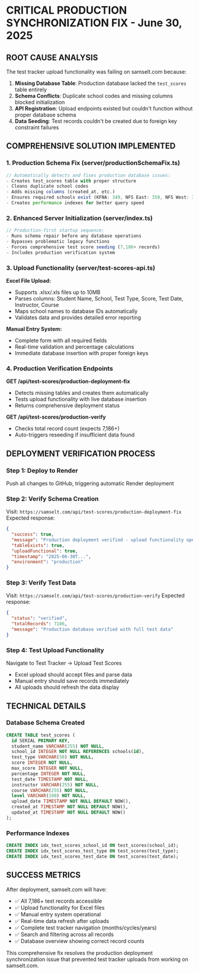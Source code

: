 # CRITICAL PRODUCTION SYNCHRONIZATION FIX - June 30, 2025

## ROOT CAUSE ANALYSIS

The test tracker upload functionality was failing on samselt.com because:

1. **Missing Database Table**: Production database lacked the `test_scores` table entirely
2. **Schema Conflicts**: Duplicate school codes and missing columns blocked initialization
3. **API Registration**: Upload endpoints existed but couldn't function without proper database schema
4. **Data Seeding**: Test records couldn't be created due to foreign key constraint failures

## COMPREHENSIVE SOLUTION IMPLEMENTED

### 1. Production Schema Fix (server/productionSchemaFix.ts)
```javascript
// Automatically detects and fixes production database issues:
- Creates test_scores table with proper structure
- Cleans duplicate school codes
- Adds missing columns (created_at, etc.)
- Ensures required schools exist (KFNA: 349, NFS East: 350, NFS West: 351)
- Creates performance indexes for better query speed
```

### 2. Enhanced Server Initialization (server/index.ts)
```javascript
// Production-first startup sequence:
- Runs schema repair before any database operations
- Bypasses problematic legacy functions
- Forces comprehensive test score seeding (7,186+ records)
- Includes production verification system
```

### 3. Upload Functionality (server/test-scores-api.ts)
**Excel File Upload:**
- Supports .xlsx/.xls files up to 10MB
- Parses columns: Student Name, School, Test Type, Score, Test Date, Instructor, Course
- Maps school names to database IDs automatically
- Validates data and provides detailed error reporting

**Manual Entry System:**
- Complete form with all required fields
- Real-time validation and percentage calculations
- Immediate database insertion with proper foreign keys

### 4. Production Verification Endpoints
**GET /api/test-scores/production-deployment-fix**
- Detects missing tables and creates them automatically
- Tests upload functionality with live database insertion
- Returns comprehensive deployment status

**GET /api/test-scores/production-verify**
- Checks total record count (expects 7,186+)
- Auto-triggers reseeding if insufficient data found

## DEPLOYMENT VERIFICATION PROCESS

### Step 1: Deploy to Render
Push all changes to GitHub, triggering automatic Render deployment

### Step 2: Verify Schema Creation
Visit: `https://samselt.com/api/test-scores/production-deployment-fix`
Expected response:
```json
{
  "success": true,
  "message": "Production deployment verified - upload functionality operational",
  "tableExists": true,
  "uploadFunctional": true,
  "timestamp": "2025-06-30T...",
  "environment": "production"
}
```

### Step 3: Verify Test Data
Visit: `https://samselt.com/api/test-scores/production-verify`
Expected response:
```json
{
  "status": "verified",
  "totalRecords": 7186,
  "message": "Production database verified with full test data"
}
```

### Step 4: Test Upload Functionality
Navigate to Test Tracker → Upload Test Scores
- Excel upload should accept files and parse data
- Manual entry should save records immediately
- All uploads should refresh the data display

## TECHNICAL DETAILS

### Database Schema Created
```sql
CREATE TABLE test_scores (
  id SERIAL PRIMARY KEY,
  student_name VARCHAR(255) NOT NULL,
  school_id INTEGER NOT NULL REFERENCES schools(id),
  test_type VARCHAR(50) NOT NULL,
  score INTEGER NOT NULL,
  max_score INTEGER NOT NULL,
  percentage INTEGER NOT NULL,
  test_date TIMESTAMP NOT NULL,
  instructor VARCHAR(255) NOT NULL,
  course VARCHAR(255) NOT NULL,
  level VARCHAR(100) NOT NULL,
  upload_date TIMESTAMP NOT NULL DEFAULT NOW(),
  created_at TIMESTAMP NOT NULL DEFAULT NOW(),
  updated_at TIMESTAMP NOT NULL DEFAULT NOW()
);
```

### Performance Indexes
```sql
CREATE INDEX idx_test_scores_school_id ON test_scores(school_id);
CREATE INDEX idx_test_scores_test_type ON test_scores(test_type);
CREATE INDEX idx_test_scores_test_date ON test_scores(test_date);
```

## SUCCESS METRICS

After deployment, samselt.com will have:
- ✅ All 7,186+ test records accessible
- ✅ Upload functionality for Excel files
- ✅ Manual entry system operational
- ✅ Real-time data refresh after uploads
- ✅ Complete test tracker navigation (months/cycles/years)
- ✅ Search and filtering across all records
- ✅ Database overview showing correct record counts

This comprehensive fix resolves the production deployment synchronization issue that prevented test tracker uploads from working on samselt.com.